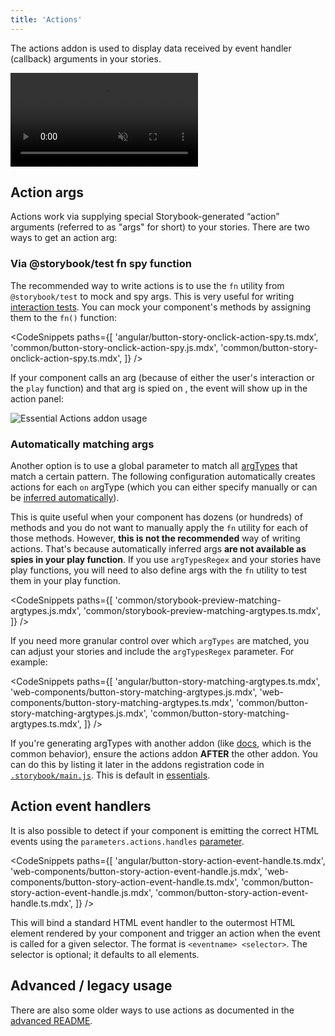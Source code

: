 ```yaml
---
title: 'Actions'
---
```


<YouTubeCallout id="BTIuTuoHsQc" title="STOP logging with Storybook Actions" />

The actions addon is used to display data received by event handler (callback) arguments in your stories.

<video autoPlay muted playsInline loop>
  <source
    src="addon-actions-demo-optimized.mp4"
    type="video/mp4"
  />
</video>

## Action args

Actions work via supplying special Storybook-generated “action” arguments (referred to as "args" for short) to your stories. There are two ways to get an action arg:

### Via @storybook/test fn spy function

The recommended way to write actions is to use the `fn` utility from `@storybook/test` to mock and spy args. This is very useful for writing [interaction tests](../writing-tests/interaction-testing.md). You can mock your component's methods by assigning them to the `fn()` function:

<!-- prettier-ignore-start -->

<CodeSnippets
  paths={[
    'angular/button-story-onclick-action-spy.ts.mdx',
    'common/button-story-onclick-action-spy.js.mdx',
    'common/button-story-onclick-action-spy.ts.mdx',
  ]}
/>

<!-- prettier-ignore-end -->

If your component calls an arg (because of either the user's interaction or the `play` function) and that arg is spied on , the event will show up in the action panel:

![Essential Actions addon usage](./addon-actions-screenshot.png)

### Automatically matching args

Another option is to use a global parameter to match all [argTypes](../api/argtypes.md) that match a certain pattern. The following configuration automatically creates actions for each `on` argType (which you can either specify manually or can be [inferred automatically](../api/argtypes.md#automatic-argtype-inference)).

This is quite useful when your component has dozens (or hundreds) of methods and you do not want to manually apply the `fn` utility for each of those methods. However, **this is not the recommended** way of writing actions. That's because automatically inferred args **are not available as spies in your play function**. If you use `argTypesRegex` and your stories have play functions, you will need to also define args with the `fn` utility to test them in your play function.

<!-- prettier-ignore-start -->

<CodeSnippets
  paths={[
    'common/storybook-preview-matching-argtypes.js.mdx',
    'common/storybook-preview-matching-argtypes.ts.mdx',
  ]}
/>

<!-- prettier-ignore-end -->

If you need more granular control over which `argTypes` are matched, you can adjust your stories and include the `argTypesRegex` parameter. For example:

<!-- prettier-ignore-start -->

<CodeSnippets
  paths={[
    'angular/button-story-matching-argtypes.ts.mdx',
    'web-components/button-story-matching-argtypes.js.mdx',
    'web-components/button-story-matching-argtypes.ts.mdx',
    'common/button-story-matching-argtypes.js.mdx',
    'common/button-story-matching-argtypes.ts.mdx',
  ]}
/>

<!-- prettier-ignore-end -->

<Callout variant="info" icon="💡">

If you're generating argTypes with another addon (like [docs](../writing-docs/introduction.md), which is the common behavior), ensure the actions addon **AFTER** the other addon. You can do this by listing it later in the addons registration code in [`.storybook/main.js`](../configure/overview.md#configure-story-rendering). This is default in [essentials](./introduction.md).

</Callout>

## Action event handlers

It is also possible to detect if your component is emitting the correct HTML events using the `parameters.actions.handles` [parameter](../writing-stories/parameters.md).

<!-- prettier-ignore-start -->

<CodeSnippets
  paths={[
    'angular/button-story-action-event-handle.ts.mdx',
    'web-components/button-story-action-event-handle.js.mdx',
    'web-components/button-story-action-event-handle.ts.mdx',
    'common/button-story-action-event-handle.js.mdx',
    'common/button-story-action-event-handle.ts.mdx',
  ]}
/>


<!-- prettier-ignore-end -->

This will bind a standard HTML event handler to the outermost HTML element rendered by your component and trigger an action when the event is called for a given selector. The format is `<eventname> <selector>`. The selector is optional; it defaults to all elements.

## Advanced / legacy usage

There are also some older ways to use actions as documented in the [advanced README](../../addons/actions/ADVANCED.md).
